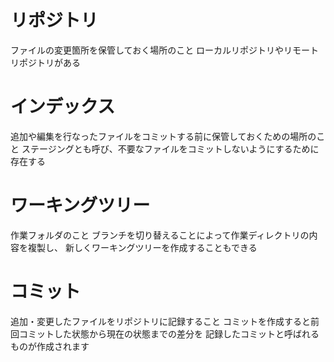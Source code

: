 # リポジトリ
ファイルの変更箇所を保管しておく場所のこと
ローカルリポジトリやリモートリポジトリがある

# インデックス
追加や編集を行なったファイルをコミットする前に保管しておくための場所のこと
ステージングとも呼び、不要なファイルをコミットしないようにするために存在する

# ワーキングツリー
作業フォルダのこと
ブランチを切り替えることによって作業ディレクトリの内容を複製し、
新しくワーキングツリーを作成することもできる

# コミット
追加・変更したファイルをリポジトリに記録すること
コミットを作成すると前回コミットした状態から現在の状態までの差分を
記録したコミットと呼ばれるものが作成されます

